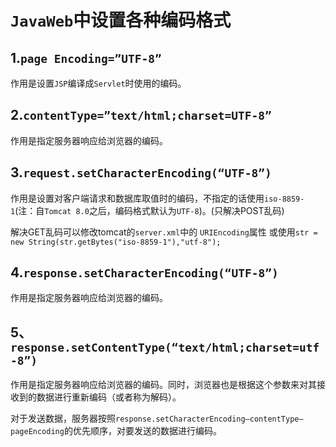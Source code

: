 # `JavaWeb`中设置各种编码格式

## 1.**`page Encoding=”UTF-8”`**

作用是设置`JSP`编译成`Servlet`时使用的编码。 

## 2.**`contentType=”text/html;charset=UTF-8”`**

作用是指定服务器响应给浏览器的编码。

## 3.`request.setCharacterEncoding(“UTF-8”)`

作用是设置对客户端请求和数据库取值时的编码，不指定的话使用`iso-8859-1`(注：自`Tomcat 8.0`之后，编码格式默认为`UTF-8`)。(只解决POST乱码) 

解决GET乱码可以修改tomcat的`server.xml`中的 `URIEncoding`属性 
或使用`str = new String(str.getBytes("iso-8859-1"),"utf-8");` 

## 4.`response.setCharacterEncoding(“UTF-8”)`

作用是指定服务器响应给浏览器的编码。

## 5、`response.setContentType(“text/html;charset=utf-8”)`

作用是指定服务器响应给浏览器的编码。同时，浏览器也是根据这个参数来对其接收到的数据进行重新编码（或者称为解码）。

对于发送数据，服务器按照`response.setCharacterEncoding—contentType—pageEncoding`的优先顺序，对要发送的数据进行编码。